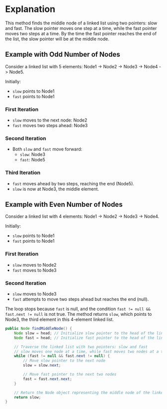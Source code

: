 # Explanation

This method finds the middle node of a linked list using two pointers: slow and fast. The slow pointer moves one step at a time, while the fast pointer moves two steps at a time. By the time the fast pointer reaches the end of the list, the slow pointer will be at the middle node.

## Example with Odd Number of Nodes

Consider a linked list with 5 elements: Node1 -> Node2 -> Node3 -> Node4 -> Node5.

Initially:

-   `slow` points to Node1
-   `fast` points to Node1

### First Iteration

-   `slow` moves to the next node: Node2
-   `fast` moves two steps ahead: Node3

### Second Iteration

-   Both `slow` and `fast` move forward:
    -   `slow`: Node3
    -   `fast`: Node5

### Third Iteration

-   `fast` moves ahead by two steps, reaching the end (Node5).
-   `slow` is now at Node3, the middle element.

## Example with Even Number of Nodes

Consider a linked list with 4 elements: Node1 -> Node2 -> Node3 -> Node4.

Initially:

-   `slow` points to Node1
-   `fast` points to Node1

### First Iteration

-   `slow` moves to Node2
-   `fast` moves to Node3

### Second Iteration

-   `slow` moves to Node3
-   `fast` attempts to move two steps ahead but reaches the end (null).

The loop stops because `fast` is null, and the condition `fast != null && fast.next != null` is not true.
The method returns `slow`, which points to Node3, the third element in this 4-element linked list.

```java
public Node findMiddleNode() {
    Node slow = head; // Initialize slow pointer to the head of the linked list
    Node fast = head; // Initialize fast pointer to the head of the linked list

    // Traverse the linked list with two pointers: slow and fast
    // slow moves one node at a time, while fast moves two nodes at a time
    while (fast != null && fast.next != null) {
        // Move slow pointer to the next node
        slow = slow.next;

        // Move fast pointer to the next two nodes
        fast = fast.next.next;
    }

    // Return the Node object representing the middle node of the linked list
    return slow;
}
```
